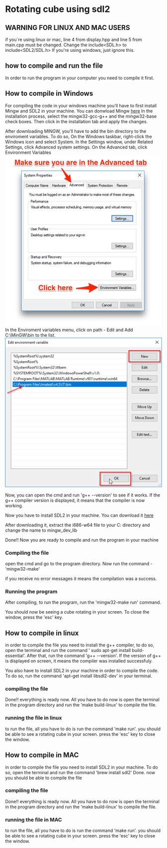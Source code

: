 # Rotating cube using sdl2


## WARNING FOR LINUX AND MAC USERS
if you`re using linux or mac, line 4 from display.hpp and line 5 from 
main.cpp must be changed.
Change the include<SDL.h> to include<SDL2/SDL.h>
If you're using windows, just ignore this.

## how to compile and run the file

In order to run the program in your computer you need to
compile it first.

## How to compile in Windows
For compiling the code in your windows machine you'll have to first install Mingw and SDL2 in your machine.
You can donwload Mingw [here](https://ufpr.dl.sourceforge.net/project/mingw/Installer/mingw-get-setup.exe)
In the installation process, select the mingw32-gcc-g++ and the mingw32-base check boxes. Then click in the installation tab and apply the changes.

After downloading MINGW, you'll have to add the bin directory to the enviroment variables. To do so, On the Windows taskbar, right-click the Windows icon and select System. In the Settings window, under Related Settings, click Advanced system settings. On the Advanced tab, click Environment Variables
![Image 1](./images/Variables.png)
In the Enviroment variables menu, click on path - Edit and Add C:\MinGW\bin to the list. 
![Image Path](./images/EditPath.png)

Now, you can open the cmd and run 'g++ --version' to see if it works. If the g++ compiler version is displayed, it means that the compiler is now working.

Now you have to install SDL2 in your machine. You can download it 
[here](https://www.libsdl.org/release/SDL2-devel-2.0.20-mingw.tar.gz)

After downloading it, extract the i686-w64 file to your C: directory and change the name to mingw_dev_lib

Done!! Now you are ready to compile and run the program in your machine
 ### Compiling the file
 open the cmd and go to the program directory. Now run the command -'mingw32-make'

 if you receive no error messages it means the compilation was a success.

 ### Running the program
 After compiling, to run the program, run the 'mingw32-make run' command.

 You should now be seeing a cube rotating in your screen. To close the window, press the 'esc' key.


 ## How to compile in linux

 in order to compile the file you need to install the g++ compiler, to do so, open the terminal and run the command ' sudo apt-get install build-essential'.
 After that, run the command 'g++ --version'. If the version of g++
 is displayed on screen, it means the compiler was installed successfuly.

 You also have to install SDL2 in your machine in order to compile the
 code. To do so, run the command 'apt-get install libsdl2-dev' in your terminal. 

 ### compiling the file
 Done!! everything is ready now. All you have to do now is open the terminal in the program directory and run the 'make build-linux' to compile the file.

 ### running the file in linux
to run the file, all you have to do is run the command 'make run'.
you should be able to see a rotating cube in your screen. 
press the 'esc' key to close the window.

## How to compile in MAC

in order to compile the file you need to install SDL2 in your machine. To do so, open the terminal and run the command 'brew install sdl2'
Done. now you should be able to compile the file

 ### compiling the file
 Done!! everything is ready now. All you have to do now is open the terminal in the program directory and run the 'make build-linux' to compile the file.

 ### running the file in MAC
to run the file, all you have to do is run the command 'make run'.
you should be able to see a rotating cube in your screen. 
press the 'esc' key to close the window.
 